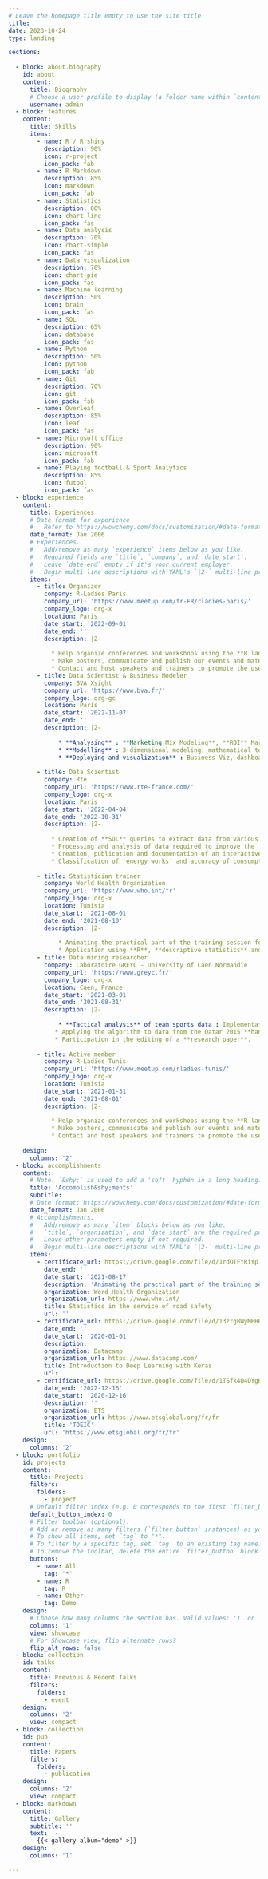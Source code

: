 ```yaml
---
# Leave the homepage title empty to use the site title
title: 
date: 2023-10-24
type: landing

sections:
 
  - block: about.biography
    id: about
    content:
      title: Biography
      # Choose a user profile to display (a folder name within `content/authors/`)
      username: admin
  - block: features
    content:
      title: Skills
      items:
        - name: R / R shiny
          description: 90%
          icon: r-project
          icon_pack: fab
        - name: R Markdown
          description: 85%
          icon: markdown
          icon_pack: fab
        - name: Statistics
          description: 80%
          icon: chart-line
          icon_pack: fas
        - name: Data analysis
          description: 70%
          icon: chart-simple
          icon_pack: fas
        - name: Data visualization
          description: 70%
          icon: chart-pie
          icon_pack: fas
        - name: Machine learning
          description: 50%
          icon: brain
          icon_pack: fas
        - name: SQL
          description: 65%
          icon: database
          icon_pack: fas
        - name: Python
          description: 50%
          icon: python
          icon_pack: fab
        - name: Git
          description: 70%
          icon: git
          icon_pack: fab
        - name: Overleaf
          description: 85%
          icon: leaf
          icon_pack: fas
        - name: Microsoft office
          description: 90%
          icon: microsoft
          icon_pack: fab
        - name: Playing football & Sport Analytics
          description: 85%
          icon: futbol
          icon_pack: fas
  - block: experience
    content:
      title: Experiences
      # Date format for experience
      #   Refer to https://wowchemy.com/docs/customization/#date-format
      date_format: Jan 2006
      # Experiences.
      #   Add/remove as many `experience` items below as you like.
      #   Required fields are `title`, `company`, and `date_start`.
      #   Leave `date_end` empty if it's your current employer.
      #   Begin multi-line descriptions with YAML's `|2-` multi-line prefix.
      items:
        - title: Organizer
          company: R-Ladies Paris
          company_url: 'https://www.meetup.com/fr-FR/rladies-paris/'
          company_logo: org-x
          location: Paris
          date_start: '2022-09-01'
          date_end: ''
          description: |2-
          
            * Help organize conferences and workshops using the **R language**.
            * Make posters, communicate and publish our events and materials (recordings, code, slides) on our social networks.
            * Contact and host speakers and trainers to promote the use of the R language worldwide.
        - title: Data Scientist & Business Modeler
          company: BVA Xsight
          company_url: 'https://www.bva.fr/'
          company_logo: org-gc
          location: Paris
          date_start: '2022-11-07'
          date_end: ''
          description: |2-
              
              * **Analysing** : **Marketing Mix Modeling**, **ROI** Market Research : quantify the past and future effects of decisions, **estimate** the value of intangible assets.
              * **Modelling** : 3-dimensional modeling: mathematical to connect all the factors that explain business performance, financial to arbitrate, and visual to collaborate and mediate.
              * **Deploying and visualization** : Business Viz, dashboarding and presentation. 
              
        - title: Data Scientist
          company: Rte
          company_url: 'https://www.rte-france.com/'
          company_logo: org-x
          location: Paris
          date_start: '2022-04-04'
          date_end: '2022-10-31'
          description: |2-
          
            * Creation of **SQL** queries to extract data from various department databases.
            * Processing and analysis of data required to improve the 'planning process'.
            * Creation, publication and documentation of an interactive dashboard using **R Shiny**.
            * Classification of 'energy works' and accuracy of consumption using machine learning algorithms with **python**.
            
        - title: Statistician trainer
          company: World Health Organization
          company_url: 'https://www.who.int/fr'
          company_logo: org-x
          location: Tunisia
          date_start: '2021-08-01'
          date_end: '2021-08-10'
          description: |2-
          
              * Animating the practical part of the training session for managers of the National Road Safety Observatory.
              * Application using **R**, **descriptive statistics** and **inferential statistics**.
        - title: Data mining researcher 
          company: Laboratoire GREYC - University of Caen Normandie
          company_url: 'https://www.greyc.fr/'
          company_logo: org-x
          location: Caen, France
          date_start: '2021-03-01'
          date_end: '2021-08-31'
          description: |2-
          
              * **Tactical analysis** of team sports data : Implementation of an algorithm based on **dynamic graphs** to identify styles of play by detecting **frequent patterns** among players in collective sports.
             * Applying the algorithm to data from the Qatar 2015 **handball world cup**.
             * Participation in the editing of a **research paper**.
             
        - title: Active member
          company: R-Ladies Tunis
          company_url: 'https://www.meetup.com/rladies-tunis/'
          company_logo: org-x
          location: Tunisia
          date_start: '2021-01-31'
          date_end: '2021-08-01'
          description: |2-
          
            * Help organize conferences and workshops using the **R language**.
            * Make posters, communicate and publish our events and materials (recordings, code, slides) on our social networks.
            * Contact and host speakers and trainers to promote the use of the R language worldwide.
            
    design:
      columns: '2'
  - block: accomplishments
    content:
      # Note: `&shy;` is used to add a 'soft' hyphen in a long heading.
      title: 'Accomplish&shy;ments'
      subtitle:
      # Date format: https://wowchemy.com/docs/customization/#date-format
      date_format: Jan 2006
      # Accomplishments.
      #   Add/remove as many `item` blocks below as you like.
      #   `title`, `organization`, and `date_start` are the required parameters.
      #   Leave other parameters empty if not required.
      #   Begin multi-line descriptions with YAML's `|2-` multi-line prefix.
      items:
        - certificate_url: https://drive.google.com/file/d/1rdOTFYRiYp1RFRUhLfbmRq5SQd7BHT_o/view?usp=sharing
          date_end: ''
          date_start: '2021-08-17'
          description: 'Animating the practical part of the training session for managers of the National Road Safety Observatory using statistics and R programming.'
          organization: Word Health Organization
          organization_url: https://www.who.int/
          title: Statistics in the service of road safety
          url: ''
        - certificate_url: https://drive.google.com/file/d/13zrgBWyMPHHSJ2ljrFCzqh57cUbktxEa/view?usp=sharing
          date_end: ''
          date_start: '2020-01-01'
          description: 
          organization: Datacamp
          organization_url: https://www.datacamp.com/
          title: Introduction to Deep Learning with Keras
          url: 
        - certificate_url: https://drive.google.com/file/d/1TSfk4O4QYgH7J4IL_k3ayRyITr4QBM2z/view?usp=sharing
          date_end: '2022-12-16'
          date_start: '2020-12-16'
          description: ''
          organization: ETS
          organization_url: https://www.etsglobal.org/fr/fr
          title: 'TOEIC'
          url: 'https://www.etsglobal.org/fr/fr'
    design:
      columns: '2'
  - block: portfolio
    id: projects
    content:
      title: Projects
      filters:
        folders:
          - project
      # Default filter index (e.g. 0 corresponds to the first `filter_button` instance below).
      default_button_index: 0
      # Filter toolbar (optional).
      # Add or remove as many filters (`filter_button` instances) as you like.
      # To show all items, set `tag` to "*".
      # To filter by a specific tag, set `tag` to an existing tag name.
      # To remove the toolbar, delete the entire `filter_button` block.
      buttons:
        - name: All
          tag: '*'
        - name: R 
          tag: R 
        - name: Other
          tag: Demo
    design:
      # Choose how many columns the section has. Valid values: '1' or '2'.
      columns: '1'
      view: showcase
      # For Showcase view, flip alternate rows?
      flip_alt_rows: false
  - block: collection
    id: talks
    content:
      title: Previous & Recent Talks
      filters:
        folders:
          - event
    design:
      columns: '2'
      view: compact
  - block: collection
    id: pub
    content:
      title: Papers
      filters:
        folders:
          - publication
    design:
      columns: '2'
      view: compact
  - block: markdown
    content:
      title: Gallery
      subtitle: ''
      text: |-
        {{< gallery album="demo" >}}
    design:
      columns: '1'

---
```

